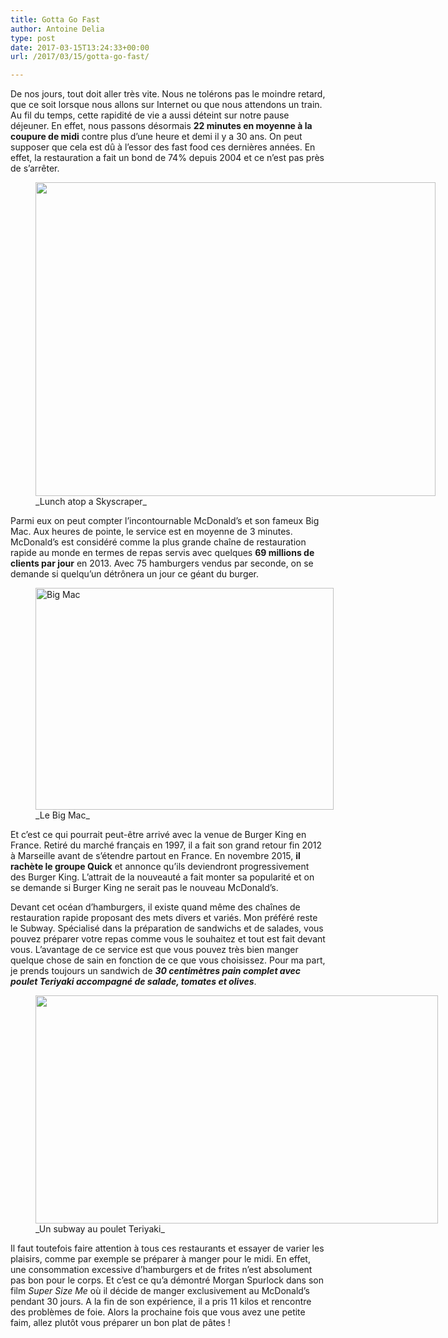 ```yaml
---
title: Gotta Go Fast
author: Antoine Delia
type: post
date: 2017-03-15T13:24:33+00:00
url: /2017/03/15/gotta-go-fast/

---
```

De nos jours, tout doit aller très vite. Nous ne tolérons pas le moindre retard, que ce soit lorsque nous allons sur Internet ou que nous attendons un train. Au fil du temps, cette rapidité de vie a aussi déteint sur notre pause déjeuner. En effet, nous passons désormais **22 minutes en moyenne à la coupure de midi** contre plus d&#8217;une heure et demi il y a 30 ans. On peut supposer que cela est dû à l&#8217;essor des fast food ces dernières années. En effet, la restauration a fait un bond de 74% depuis 2004 et ce n&#8217;est pas près de s&#8217;arrêter.

<figure style="width: 640px" class="wp-caption aligncenter"><img loading="lazy" title="" src="https://upload.wikimedia.org/wikipedia/commons/thumb/6/62/Lunch_atop_a_Skyscraper.jpg/1024px-Lunch_atop_a_Skyscraper.jpg" alt="" width="640" height="502" /><figcaption class="wp-caption-text">_Lunch atop a Skyscraper_</figcaption></figure>

Parmi eux on peut compter l&#8217;incontournable McDonald&#8217;s et son fameux Big Mac. Aux heures de pointe, le service est en moyenne de 3 minutes. McDonald&#8217;s est considéré comme la plus grande chaîne de restauration rapide au monde en termes de repas servis avec quelques **69 millions de clients par jour** en 2013. Avec 75 hamburgers vendus par seconde, on se demande si quelqu&#8217;un détrônera un jour ce géant du burger.

<figure style="width: 477px" class="wp-caption aligncenter"><img loading="lazy" src="https://ws.mcdonalds.fr/media/4c/4e/43/4c4e439b431239eaa39c312344684e990e74e693" alt="Big Mac" width="477" height="355" /><figcaption class="wp-caption-text">_Le Big Mac_</figcaption></figure>

Et c&#8217;est ce qui pourrait peut-être arrivé avec la venue de Burger King en France. Retiré du marché français en 1997, il a fait son grand retour fin 2012 à Marseille avant de s&#8217;étendre partout en France. En novembre 2015, **il rachète le groupe Quick** et annonce qu&#8217;ils deviendront progressivement des Burger King. L&#8217;attrait de la nouveauté a fait monter sa popularité et on se demande si Burger King ne serait pas le nouveau McDonald&#8217;s.

Devant cet océan d&#8217;hamburgers, il existe quand même des chaînes de restauration rapide proposant des mets divers et variés. Mon préféré reste le Subway. Spécialisé dans la préparation de sandwichs et de salades, vous pouvez préparer votre repas comme vous le souhaitez et tout est fait devant vous. L&#8217;avantage de ce service est que vous pouvez très bien manger quelque chose de sain en fonction de ce que vous choisissez. Pour ma part, je prends toujours un sandwich de **_30 centimètres pain complet avec poulet Teriyaki accompagné de salade, tomates et olives_**.

<figure style="width: 644px" class="wp-caption aligncenter"><img loading="lazy" src="https://i0.wp.com/www.subway.cw/files/chickenteriyaki__1365690368.jpg?resize=644%2C365" alt="" width="644" height="365" data-recalc-dims="1" /><figcaption class="wp-caption-text">_Un subway au poulet Teriyaki_</figcaption></figure>

Il faut toutefois faire attention à tous ces restaurants et essayer de varier les plaisirs, comme par exemple se préparer à manger pour le midi. En effet, une consommation excessive d&#8217;hamburgers et de frites n&#8217;est absolument pas bon pour le corps. Et c&#8217;est ce qu&#8217;a démontré Morgan Spurlock dans son film _Super Size Me_ où il décide de manger exclusivement au McDonald&#8217;s pendant 30 jours. A la fin de son expérience, il a pris 11 kilos et rencontre des problèmes de foie. Alors la prochaine fois que vous avez une petite faim, allez plutôt vous préparer un bon plat de pâtes !